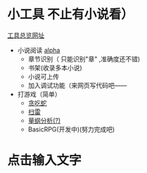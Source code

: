 # 小工具 不止有小说看）
[工具总览网址](http://jeoooe.github.io/tool/)

+ 小说阅读 [alpha](http://jeoooe.github.io/tool/Books/BookReader.html)
  + 章节识别（ 只能识别"章" ,准确度还不错)
  + 书架(收录多本小说)
  + 小说可上传
  + 加入调试功能（来网页写代码吧——
+ 打游戏（简单）
  + [贪吃蛇](http://jeoooe.github.io/tool/Games/Snake.html)
  + [扫雷](http://jeoooe.github.io/tool/Games/saolei.html)
  + [量纲分析(?)](https://jeoooe.github.io/tool/Games/dimensional_analysis/index.html)
  + BasicRPG(开发中)(努力完成吧)

# 点击输入文字